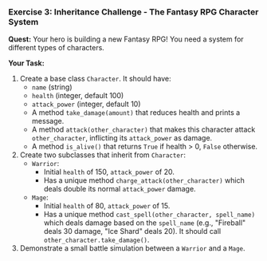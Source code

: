 ### **Exercise 3: Inheritance Challenge - The Fantasy RPG Character System**

**Quest:** Your hero is building a new Fantasy RPG! You need a system for different types of characters.

**Your Task:**
1.  Create a base class `Character`. It should have:
    *   `name` (string)
    *   `health` (integer, default 100)
    *   `attack_power` (integer, default 10)
    *   A method `take_damage(amount)` that reduces health and prints a message.
    *   A method `attack(other_character)` that makes this character attack `other_character`, inflicting its `attack_power` as damage.
    *   A method `is_alive()` that returns `True` if health > 0, `False` otherwise.
2.  Create two subclasses that inherit from `Character`:
    *   `Warrior`:
        *   Initial `health` of 150, `attack_power` of 20.
        *   Has a unique method `charge_attack(other_character)` which deals double its normal `attack_power` damage.
    *   `Mage`:
        *   Initial `health` of 80, `attack_power` of 15.
        *   Has a unique method `cast_spell(other_character, spell_name)` which deals damage based on the `spell_name` (e.g., "Fireball" deals 30 damage, "Ice Shard" deals 20). It should call `other_character.take_damage()`.
3.  Demonstrate a small battle simulation between a `Warrior` and a `Mage`.